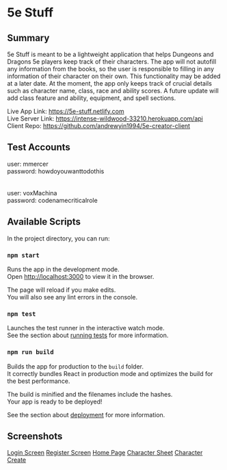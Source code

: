 # 5e Stuff

## Summary
5e Stuff is meant to be a lightweight application that helps Dungeons and Dragons 5e players keep track of their characters. The app will not autofill any information from the books, so the user is responsible to filling in any information of their character on their own. This functionality may be added at a later date. At the moment, the app only keeps track of crucial details such as character name, class, race and ability scores. A future update will add class feature and ability, equipment, and spell sections.

Live App Link: https://5e-stuff.netlify.com<br/>
Live Server Link: https://intense-wildwood-33210.herokuapp.com/api<br/>
Client Repo: https://github.com/andrewyin1994/5e-creator-client<br/>

## Test Accounts
user: mmercer<br>
password: howdoyouwanttodothis<br>
<br><br>
user: voxMachina<br>
password: codenamecriticalrole

## Available Scripts

In the project directory, you can run:

### `npm start`

Runs the app in the development mode.<br>
Open [http://localhost:3000](http://localhost:3000) to view it in the browser.

The page will reload if you make edits.<br>
You will also see any lint errors in the console.

### `npm test`

Launches the test runner in the interactive watch mode.<br>
See the section about [running tests](https://facebook.github.io/create-react-app/docs/running-tests) for more information.

### `npm run build`

Builds the app for production to the `build` folder.<br>
It correctly bundles React in production mode and optimizes the build for the best performance.

The build is minified and the filenames include the hashes.<br>
Your app is ready to be deployed!

See the section about [deployment](https://facebook.github.io/create-react-app/docs/deployment) for more information.

## Screenshots

[Login Screen](https://i.imgur.com/b1lnVzH.png)
[Register Screen](https://i.imgur.com/rxYH2Vy.png)
[Home Page](https://i.imgur.com/c6cKNKY.png)
[Character Sheet](https://i.imgur.com/4YYFml4.png)
[Character Create](https://i.imgur.com/Zm0xCjH.png)